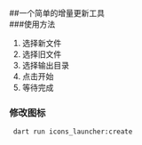 ##一个简单的增量更新工具
<br/>
###使用方法

1. 选择新文件
2. 选择旧文件
3. 选择输出目录
4. 点击开始
5. 等待完成


### 修改图标

```shell
 dart run icons_launcher:create
```